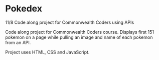 # Pokedex
11/8 Code along project for Commonwealth Coders using APIs

Code along project for Commonwealth Coders course. Displays first 151 pokemon on a page while pulling an image and name of each pokemon from an API.

Project uses HTML, CSS and JavaScript. 
